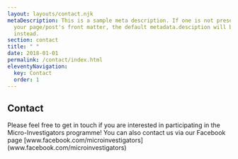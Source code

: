 ```yaml
---
layout: layouts/contact.njk
metaDescription: This is a sample meta description. If one is not present in
  your page/post's front matter, the default metadata.desciption will be used
  instead.
section: contact
title: " "
date: 2018-01-01
permalink: /contact/index.html
eleventyNavigation:
  key: Contact
  order: 1
---
```

<div class="container">
    <section class="text-center container">
    <div class="row">
      <div class="col-lg-6 col-md-8 mx-auto">
        <h1 class="fw-light">Contact</h1>
        <p class="lead text-muted">Please feel free to get in touch if you are interested in participating in the Micro-Investigators programme! You can also contact us via our Facebook page [www.facebook.com/microinvestigators](www.facebook.com/microinvestigators)</p>
      </div>
    </div>
  </section>